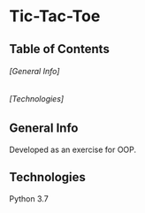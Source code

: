 # Tic-Tac-Toe

## Table of Contents
###### [General Info]

###### [Technologies]
## General Info
Developed as an exercise for OOP.

## Technologies
Python 3.7
